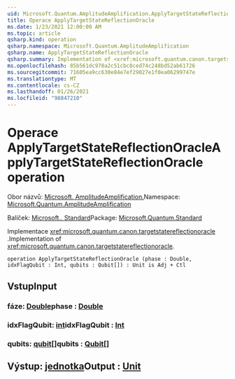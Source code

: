 ```yaml
---
uid: Microsoft.Quantum.AmplitudeAmplification.ApplyTargetStateReflectionOracle
title: Operace ApplyTargetStateReflectionOracle
ms.date: 1/23/2021 12:00:00 AM
ms.topic: article
qsharp.kind: operation
qsharp.namespace: Microsoft.Quantum.AmplitudeAmplification
qsharp.name: ApplyTargetStateReflectionOracle
qsharp.summary: Implementation of <xref:microsoft.quantum.canon.targetstatereflectionoracle>.
ms.openlocfilehash: 85b561dc978a2c51cbc8ced74c248bd52ab61726
ms.sourcegitcommit: 71605ea9cc630e84e7ef29027e1f0ea06299747e
ms.translationtype: MT
ms.contentlocale: cs-CZ
ms.lasthandoff: 01/26/2021
ms.locfileid: "98847210"
---
```

# <a name="applytargetstatereflectionoracle-operation"></a><span data-ttu-id="2d1a6-102">Operace ApplyTargetStateReflectionOracle</span><span class="sxs-lookup"><span data-stu-id="2d1a6-102">ApplyTargetStateReflectionOracle operation</span></span>

<span data-ttu-id="2d1a6-103">Obor názvů: [Microsoft. AmplitudeAmplification.](xref:Microsoft.Quantum.AmplitudeAmplification)</span><span class="sxs-lookup"><span data-stu-id="2d1a6-103">Namespace: [Microsoft.Quantum.AmplitudeAmplification](xref:Microsoft.Quantum.AmplitudeAmplification)</span></span>

<span data-ttu-id="2d1a6-104">Balíček: [Microsoft.. Standard](https://nuget.org/packages/Microsoft.Quantum.Standard)</span><span class="sxs-lookup"><span data-stu-id="2d1a6-104">Package: [Microsoft.Quantum.Standard](https://nuget.org/packages/Microsoft.Quantum.Standard)</span></span>


<span data-ttu-id="2d1a6-105">Implementace <xref:microsoft.quantum.canon.targetstatereflectionoracle> .</span><span class="sxs-lookup"><span data-stu-id="2d1a6-105">Implementation of <xref:microsoft.quantum.canon.targetstatereflectionoracle>.</span></span>

```qsharp
operation ApplyTargetStateReflectionOracle (phase : Double, idxFlagQubit : Int, qubits : Qubit[]) : Unit is Adj + Ctl
```


## <a name="input"></a><span data-ttu-id="2d1a6-106">Vstup</span><span class="sxs-lookup"><span data-stu-id="2d1a6-106">Input</span></span>

### <a name="phase--double"></a><span data-ttu-id="2d1a6-107">fáze: [Double](xref:microsoft.quantum.lang-ref.double)</span><span class="sxs-lookup"><span data-stu-id="2d1a6-107">phase : [Double](xref:microsoft.quantum.lang-ref.double)</span></span>




### <a name="idxflagqubit--int"></a><span data-ttu-id="2d1a6-108">idxFlagQubit: [int](xref:microsoft.quantum.lang-ref.int)</span><span class="sxs-lookup"><span data-stu-id="2d1a6-108">idxFlagQubit : [Int](xref:microsoft.quantum.lang-ref.int)</span></span>




### <a name="qubits--qubit"></a><span data-ttu-id="2d1a6-109">qubits: [qubit](xref:microsoft.quantum.lang-ref.qubit)[]</span><span class="sxs-lookup"><span data-stu-id="2d1a6-109">qubits : [Qubit](xref:microsoft.quantum.lang-ref.qubit)[]</span></span>





## <a name="output--unit"></a><span data-ttu-id="2d1a6-110">Výstup: [jednotka](xref:microsoft.quantum.lang-ref.unit)</span><span class="sxs-lookup"><span data-stu-id="2d1a6-110">Output : [Unit](xref:microsoft.quantum.lang-ref.unit)</span></span>

